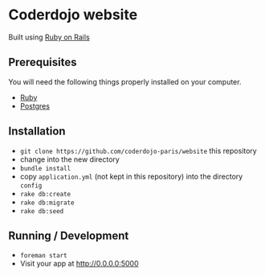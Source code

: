 # Coderdojo website

Built using [Ruby on Rails](http://rubyonrails.org/)

## Prerequisites

You will need the following things properly installed on your computer.

* [Ruby](https://www.ruby-lang.org)
* [Postgres](http://www.postgresql.org/)

## Installation

* `git clone https://github.com/coderdojo-paris/website` this repository
* change into the new directory
* `bundle install`
* copy `application.yml` (not kept in this repository) into the directory `config`
* `rake db:create`
* `rake db:migrate`
* `rake db:seed`

## Running / Development

* `foreman start`
* Visit your app at http://0.0.0.0:5000